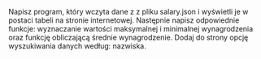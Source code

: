 Napisz program, który wczyta dane z z pliku salary.json i wyświetli je w postaci tabeli na stronie internetowej. Następnie napisz odpowiednie funkcje: wyznaczanie wartości maksymalnej i minimalnej wynagrodzenia oraz funkcję obliczającą średnie wynagrodzenie. Dodaj do strony opcję wyszukiwania danych według: nazwiska.